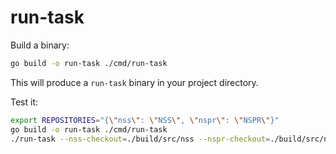 # run-task

Build a binary:
```bash
go build -o run-task ./cmd/run-task
```
This will produce a `run-task` binary in your project directory.

Test it:
```bash
export REPOSITORIES="{\"nss\": \"NSS\", \"nspr\": \"NSPR\"}"
go build -o run-task ./cmd/run-task
./run-task --nss-checkout=./build/src/nss --nspr-checkout=./build/src/nspr --task-cwd build/src -- bash -cx "nss/automation/taskcluster/windows/build_gyp.sh --opt"
```

